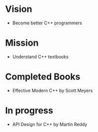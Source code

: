 # Vision  
- Become better C++ programmers  
# Mission  
- Understand C++ textbooks
# Completed Books
- Effective Modern C++ by Scott Meyers
# In progress
- API Design for C++ by Martin Reddy
